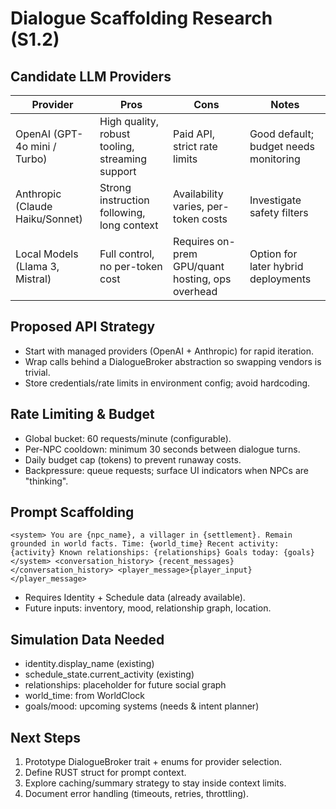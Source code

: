 ﻿# Dialogue Scaffolding Research (S1.2)

## Candidate LLM Providers
| Provider | Pros | Cons | Notes |
|----------|------|------|-------|
| OpenAI (GPT-4o mini / Turbo) | High quality, robust tooling, streaming support | Paid API, strict rate limits | Good default; budget needs monitoring |
| Anthropic (Claude Haiku/Sonnet) | Strong instruction following, long context | Availability varies, per-token costs | Investigate safety filters |
| Local Models (Llama 3, Mistral) | Full control, no per-token cost | Requires on-prem GPU/quant hosting, ops overhead | Option for later hybrid deployments |

## Proposed API Strategy
- Start with managed providers (OpenAI + Anthropic) for rapid iteration.
- Wrap calls behind a DialogueBroker abstraction so swapping vendors is trivial.
- Store credentials/rate limits in environment config; avoid hardcoding.

## Rate Limiting & Budget
- Global bucket: 60 requests/minute (configurable).
- Per-NPC cooldown: minimum 30 seconds between dialogue turns.
- Daily budget cap (tokens) to prevent runaway costs.
- Backpressure: queue requests; surface UI indicators when NPCs are "thinking".

## Prompt Scaffolding
`
<system>
You are {npc_name}, a villager in {settlement}. Remain grounded in world facts.
Time: {world_time}
Recent activity: {activity}
Known relationships: {relationships}
Goals today: {goals}
</system>
<conversation_history>
{recent_messages}
</conversation_history>
<player_message>{player_input}</player_message>
`
- Requires Identity + Schedule data (already available).
- Future inputs: inventory, mood, relationship graph, location.

## Simulation Data Needed
- identity.display_name (existing)
- schedule_state.current_activity (existing)
- relationships: placeholder for future social graph
- world_time: from WorldClock
- goals/mood: upcoming systems (needs & intent planner)

## Next Steps
1. Prototype DialogueBroker trait + enums for provider selection.
2. Define RUST struct for prompt context.
3. Explore caching/summary strategy to stay inside context limits.
4. Document error handling (timeouts, retries, throttling).
